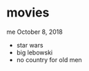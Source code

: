 movies
================
me
October 8, 2018

-   star wars
-   big lebowski
-   no country for old men
